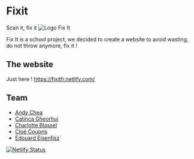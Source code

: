# Fixit
Scan it, fix it
![Logo Fix It](https://cdn.discordapp.com/attachments/507123772910731267/656909151133499392/FIXIT_github.png)

Fix It is a school project, we decided to create a website to avoid wasting, do not throw anymore, fix it !


## The website

Just here ! https://fixitfr.netlify.com/

## Team

* [Andy Chea](https://github.com/sassanTMAX)
* [Catinca Gheorhui](https://github.com/CatincaG)
* [Charlotte Blassel](https://github.com/charlotteblassel')
* [Cloé Coupris](https://github.com/CCoupris)
* [Edouard Eisenfisz](https://github.com/Azenstrange)


[![Netlify Status](https://api.netlify.com/api/v1/badges/a29309ee-506e-4049-ad0c-6e5e1bb52b20/deploy-status)](https://app.netlify.com/sites/fixitfr/deploys)
